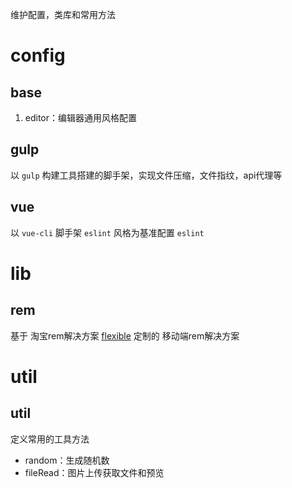 维护配置，类库和常用方法

# config

## base

1. editor：编辑器通用风格配置

## gulp

以 `gulp` 构建工具搭建的脚手架，实现文件压缩，文件指纹，api代理等

## vue

以 `vue-cli` 脚手架 `eslint` 风格为基准配置 `eslint`

# lib

## rem

基于 淘宝rem解决方案 [flexible](https://github.com/amfe/lib-flexible) 定制的 移动端rem解决方案

# util

## util

定义常用的工具方法

+ random：生成随机数
+ fileRead：图片上传获取文件和预览
